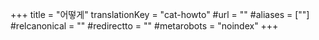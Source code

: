 +++
title = "어떻게"
translationKey = "cat-howto"
#url = ""
#aliases = [""]
#relcanonical = ""
#redirectto = ""
#metarobots = "noindex"
+++
